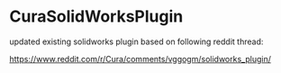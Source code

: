 # CuraSolidWorksPlugin

updated existing solidworks plugin based on following reddit thread:

https://www.reddit.com/r/Cura/comments/vggogm/solidworks_plugin/
